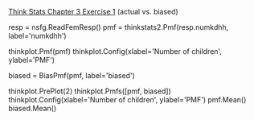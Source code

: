 [Think Stats Chapter 3 Exercise 1](http://greenteapress.com/thinkstats2/html/thinkstats2004.html#toc31) (actual vs. biased)

resp = nsfg.ReadFemResp()
pmf = thinkstats2.Pmf(resp.numkdhh, label='numkdhh')

thinkplot.Pmf(pmf)
thinkplot.Config(xlabel='Number of children', ylabel='PMF')

biased = BiasPmf(pmf, label='biased')

thinkplot.PrePlot(2)
thinkplot.Pmfs([pmf, biased])
thinkplot.Config(xlabel='Number of children', ylabel='PMF')
pmf.Mean()
biased.Mean()
